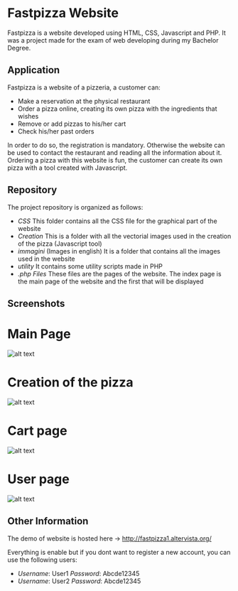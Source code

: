 # Fastpizza Website

 Fastpizza is a website developed using HTML, CSS, Javascript and PHP. It was a project made for the exam of web developing during my Bachelor Degree. 
 
 ## Application
 
 Fastpizza is a website of a pizzeria, a customer can:
 
 * Make a reservation at the physical restaurant
 * Order a pizza online, creating its own pizza with the ingredients that wishes
 * Remove or add pizzas to his/her cart
 * Check his/her past orders

In order to do so, the registration is mandatory. Otherwise the website can be used to contact the restaurant and reading all the information about it.
Ordering a pizza with this website is fun, the customer can create its own pizza with a tool created with Javascript.

## Repository

The project repository is organized as follows:

* *CSS* This folder contains all the CSS file for the graphical part of the website
* *Creation* This is a folder with all the vectorial images used in the creation of the pizza (Javascript tool)
* *immagini* (Images in english) It is a folder that contains all the images used in the website
* *utility* It contains some utility scripts made in PHP
* *.php Files* These files are the pages of the website. The index page is the main page of the website and the first that will be displayed

## Screenshots

# Main Page
![alt text](https://github.com/Tomawk/fastpizza/blob/main/immagini/home_ss.png?raw=true)
# Creation of the pizza
![alt text](https://github.com/Tomawk/fastpizza/blob/main/immagini/creation_ss.png?raw=true)
# Cart page
![alt text](https://github.com/Tomawk/fastpizza/blob/main/immagini/carrello_ss.png?raw=true)
# User page
![alt text](https://github.com/Tomawk/fastpizza/blob/main/immagini/user_ss.png?raw=true)

## Other Information

The demo of website is hosted here -> http://fastpizza1.altervista.org/

Everything is enable but if you dont want to register a new account, you can use the following users:

* *Username*: User1 *Password*: Abcde12345
* *Username*: User2 *Password*: Abcde12345
